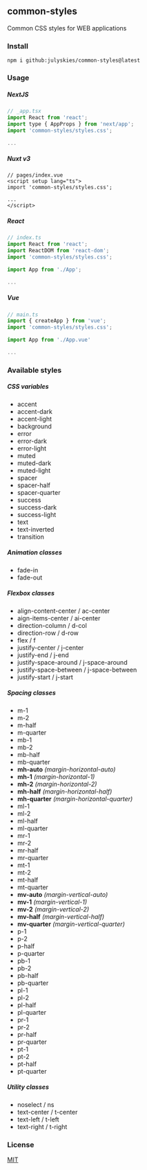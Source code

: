 ## common-styles

Common CSS styles for WEB applications

### Install

```shell script
npm i github:julyskies/common-styles@latest
```

### Usage

##### NextJS

```jsx
// _app.tsx
import React from 'react';
import type { AppProps } from 'next/app';
import 'common-styles/styles.css';

...
```

##### Nuxt v3

```vue
// pages/index.vue
<script setup lang="ts">
import 'common-styles/styles.css';

...
</script>
```

##### React

```typescript
// index.ts
import React from 'react';
import ReactDOM from 'react-dom';
import 'common-styles/styles.css';

import App from './App';

...
```

##### Vue

```typescript
// main.ts
import { createApp } from 'vue';
import 'common-styles/styles.css';

import App from './App.vue'

...
```

### Available styles

##### CSS variables

- accent
- accent-dark
- accent-light
- background
- error
- error-dark
- error-light
- muted
- muted-dark
- muted-light
- spacer
- spacer-half
- spacer-quarter
- success
- success-dark
- success-light
- text
- text-inverted
- transition

##### Animation classes

- fade-in
- fade-out

##### Flexbox classes

- align-content-center / ac-center
- aign-items-center / ai-center
- direction-column / d-col
- direction-row / d-row
- flex / f
- justify-center / j-center
- justify-end / j-end
- justify-space-around / j-space-around
- justify-space-between / j-space-between
- justify-start / j-start

##### Spacing classes

- m-1
- m-2
- m-half
- m-quarter
- mb-1
- mb-2
- mb-half
- mb-quarter
- **mh-auto** *(margin-horizontal-auto)*
- **mh-1** *(margin-horizontal-1)*
- **mh-2** *(margin-horizontal-2)*
- **mh-half** *(margin-horizontal-half)*
- **mh-quarter** *(margin-horizontal-quarter)*
- ml-1
- ml-2
- ml-half
- ml-quarter
- mr-1
- mr-2
- mr-half
- mr-quarter
- mt-1
- mt-2
- mt-half
- mt-quarter
- **mv-auto** *(margin-vertical-auto)*
- **mv-1** *(margin-vertical-1)*
- **mv-2** *(margin-vertical-2)*
- **mv-half** *(margin-vertical-half)*
- **mv-quarter** *(margin-vertical-quarter)*
- p-1
- p-2
- p-half
- p-quarter
- pb-1
- pb-2
- pb-half
- pb-quarter
- pl-1
- pl-2
- pl-half
- pl-quarter
- pr-1
- pr-2
- pr-half
- pr-quarter
- pt-1
- pt-2
- pt-half
- pt-quarter

##### Utility classes

- noselect / ns
- text-center / t-center
- text-left / t-left
- text-right / t-right

### License

[MIT](./LICENSE.md)
